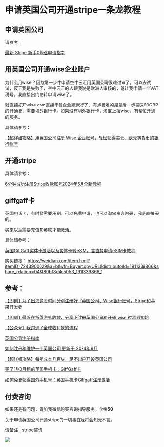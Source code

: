 # 申请英国公司开通stripe一条龙教程

## 申请英国公司

请参考：

[最新 Stripe 新手0基础申请指南](https://mp.weixin.qq.com/s/vfxPYglXtxnFN9R7vvfKzw)

## 用英国公司开通wise企业账户

为什么用wise？因为第一步中申请空中云汇用英国公司很难过审了。可以去试试，反正我是失败了，空中云汇的人跟我说是欧洲人审核的，说让我申请一个VAT税号。我直接出门左转申请wise了。

就直接打开wise.com直接申请企业版就行了，有点困难的是最后一步要交60GBP的开通费，需要境外银行卡。如果没有境外银行卡，淘宝上搜wise，有帮忙开通的服务。

具体请参考：

[【超详细攻略】用英国公司注册 Wise 企业账号，轻松获得美元、欧元等货币的银行账号](https://blog.imjp.uk/wise-bank)

## 开通stripe

具体请参考：

[6分钟成功注册Stripe收款账号2024年5月全新教程](https://mp.weixin.qq.com/s/YCnMjirA4qP46w6JEP-Kgw)

## giffgaff卡

英国电话卡，有时候需要用到。可以免费申请，也可以淘宝京东购买，我是直接买的。

买来以后需要充值10英镑才能激活。

具体请参考：

[英国GiffGaff实体卡激活以及实体卡转eSIM，含直接申请eSIM卡教程](https://mp.weixin.qq.com/s?__biz=MjM5ODQwMTEzMg==&mid=2451314282&idx=1&sn=639ce2e7c0f0cbecd9e7c6a457771f74&scene=21#wechat_redirect)

购买链接：
https://weidian.com/item.html?itemID=7243900029&a=b&wfr=BuyercopyURL&distributorId=1911339866&share_relation=048f80bf8d4c5053_1911339866_1

## 参考：

[【即刻】为了出海这段时间分别注册好了英国公司、Wise银行账号，Stripe和苹果开发者](https://m.okjike.com/originalPosts/652086bd4101002b06e7a5f1)

[【即刻】最近在折腾海外收款，分享下注册英国公司和开通 wise 过程踩的坑](https://m.okjike.com/originalPosts/67455439cc17b0c5d374360b)

[【公众号】我跑通了全球收付款的流程](https://mp.weixin.qq.com/s/y_XRFa8pzkgV-GqttSotqw)

[英国公司注册指南](https://www.meettea.com/digital-refugee/start-a-uk-company-via-1stformations.html)

[如何注册和维护一个英国公司 更新于 2024年9月](https://xiaowenz.com/run-a-uk-company/)

[【超详细攻略】每年成本几百块，足不出户开设英国公司](https://blog.imjp.uk/uk-company)

[买了1张0月租的英国手机卡：GiffGaff卡](https://pipuwong.com/posts/giffgaff)

[如何免费获得国外手机号：英国手机卡Giffgaff注册激活](https://chuhaime.com/posts/free-international-phone-number)

## 付费咨询

如果还是有问题，请加我微信购买咨询指导服务，价格**50**

关于申请英国公司开通stripe的一切事宜我将会知无不言。

请备注：stripe咨询

![](https://cdn.mundane.ink/202402032206594.png)